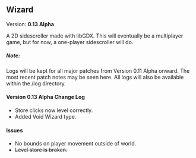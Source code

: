 <h2>Wizard</h2>
Version: <b>0.13 Alpha</b>

A 2D sidescroller made with libGDX. This will eventually be a multiplayer game, but for now, a one-player sidescroller will do.

<h5>Note:</h5>
Logs will be kept for all major patches from Version 0.11 Alpha onward. The most recent patch notes may be seen here. All logs will also be available within the /log directory.

<h4>Version 0.13 Alpha Change Log</h4>
<ul>
	<li>Store clicks now level correctly.</li>
	<li>Added Void Wizard type.</li>
</ul>

<h4>Issues</h4>
<ul>
	<li>No bounds on player movement outside of world.</li>
	<li><del>Level store is broken.</del></li>
</ul>

